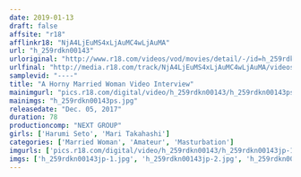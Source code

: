 ```yaml
---
date: 2019-01-13
draft: false
affsite: "r18"
afflinkr18: "NjA4LjEuMS4xLjAuMC4wLjAuMA"
url: "h_259rdkn00143"
urloriginal: "http://www.r18.com/videos/vod/movies/detail/-/id=h_259rdkn00143"
urlfinal: "http://media.r18.com/track/NjA4LjEuMS4xLjAuMC4wLjAuMA/videos/vod/movies/detail/-/id=h_259rdkn00143"
samplevid: "----"
title: "A Horny Married Woman Video Interview"
mainimgurl: "pics.r18.com/digital/video/h_259rdkn00143/h_259rdkn00143ps.jpg"
mainimgs: "h_259rdkn00143ps.jpg"
releasedate: "Dec. 05, 2017"
duration: 78
productioncomp: "NEXT GROUP"
girls: ['Harumi Seto', 'Mari Takahashi']
categories: ['Married Woman', 'Amateur', 'Masturbation']
imgurls: ['pics.r18.com/digital/video/h_259rdkn00143/h_259rdkn00143jp-1.jpg', 'pics.r18.com/digital/video/h_259rdkn00143/h_259rdkn00143jp-2.jpg', 'pics.r18.com/digital/video/h_259rdkn00143/h_259rdkn00143jp-3.jpg', 'pics.r18.com/digital/video/h_259rdkn00143/h_259rdkn00143jp-4.jpg', 'pics.r18.com/digital/video/h_259rdkn00143/h_259rdkn00143jp-5.jpg', 'pics.r18.com/digital/video/h_259rdkn00143/h_259rdkn00143jp-6.jpg', 'pics.r18.com/digital/video/h_259rdkn00143/h_259rdkn00143jp-7.jpg', 'pics.r18.com/digital/video/h_259rdkn00143/h_259rdkn00143jp-8.jpg', 'pics.r18.com/digital/video/h_259rdkn00143/h_259rdkn00143jp-9.jpg', 'pics.r18.com/digital/video/h_259rdkn00143/h_259rdkn00143jp-10.jpg', 'pics.r18.com/digital/video/h_259rdkn00143/h_259rdkn00143jp-11.jpg', 'pics.r18.com/digital/video/h_259rdkn00143/h_259rdkn00143jp-12.jpg', 'pics.r18.com/digital/video/h_259rdkn00143/h_259rdkn00143jp-13.jpg', 'pics.r18.com/digital/video/h_259rdkn00143/h_259rdkn00143jp-14.jpg', 'pics.r18.com/digital/video/h_259rdkn00143/h_259rdkn00143jp-15.jpg', 'pics.r18.com/digital/video/h_259rdkn00143/h_259rdkn00143jp-16.jpg', 'pics.r18.com/digital/video/h_259rdkn00143/h_259rdkn00143jp-17.jpg', 'pics.r18.com/digital/video/h_259rdkn00143/h_259rdkn00143jp-18.jpg', 'pics.r18.com/digital/video/h_259rdkn00143/h_259rdkn00143jp-19.jpg', 'pics.r18.com/digital/video/h_259rdkn00143/h_259rdkn00143jp-20.jpg']
imgs: ['h_259rdkn00143jp-1.jpg', 'h_259rdkn00143jp-2.jpg', 'h_259rdkn00143jp-3.jpg', 'h_259rdkn00143jp-4.jpg', 'h_259rdkn00143jp-5.jpg', 'h_259rdkn00143jp-6.jpg', 'h_259rdkn00143jp-7.jpg', 'h_259rdkn00143jp-8.jpg', 'h_259rdkn00143jp-9.jpg', 'h_259rdkn00143jp-10.jpg', 'h_259rdkn00143jp-11.jpg', 'h_259rdkn00143jp-12.jpg', 'h_259rdkn00143jp-13.jpg', 'h_259rdkn00143jp-14.jpg', 'h_259rdkn00143jp-15.jpg', 'h_259rdkn00143jp-16.jpg', 'h_259rdkn00143jp-17.jpg', 'h_259rdkn00143jp-18.jpg', 'h_259rdkn00143jp-19.jpg', 'h_259rdkn00143jp-20.jpg']
---
```

